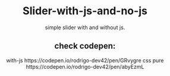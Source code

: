 <div align="center">
<h1>Slider-with-js-and-no-js</h1>
  <p text-align="center">
simple slider with and without js.
<h2>check codepen:</h2>
with-js https://codepen.io/rodrigo-dev42/pen/GRvygre
css pure https://codepen.io/rodrigo-dev42/pen/abyEzmL
</p>
</div>
